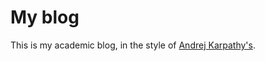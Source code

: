# My blog

This is my academic blog, in the style of [Andrej Karpathy's](http://karpathy.github.io/).
